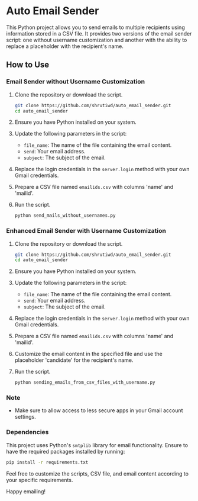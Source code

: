 # Auto Email Sender

This Python project allows you to send emails to multiple recipients using information stored in a CSV file. It provides two versions of the email sender script: one without username customization and another with the ability to replace a placeholder with the recipient's name.

## How to Use

### Email Sender without Username Customization

1. Clone the repository or download the script.

    ```bash
    git clone https://github.com/shrutiwd/auto_email_sender.git
    cd auto_email_sender
    ```

2. Ensure you have Python installed on your system.

3. Update the following parameters in the script:
    - `file_name`: The name of the file containing the email content.
    - `send`: Your email address.
    - `subject`: The subject of the email.

4. Replace the login credentials in the `server.login` method with your own Gmail credentials.

5. Prepare a CSV file named `emailids.csv` with columns 'name' and 'mailid'.

6. Run the script.

    ```bash
    python send_mails_without_usernames.py
    ```

### Enhanced Email Sender with Username Customization

1. Clone the repository or download the script.

    ```bash
    git clone https://github.com/shrutiwd/auto_email_sender.git
    cd auto_email_sender
    ```

2. Ensure you have Python installed on your system.

3. Update the following parameters in the script:
    - `file_name`: The name of the file containing the email content.
    - `send`: Your email address.
    - `subject`: The subject of the email.

4. Replace the login credentials in the `server.login` method with your own Gmail credentials.

5. Prepare a CSV file named `emailids.csv` with columns 'name' and 'mailid'.

6. Customize the email content in the specified file and use the placeholder 'candidate' for the recipient's name.

7. Run the script.

    ```bash
    python sending_emails_from_csv_files_with_username.py
    ```

### Note

- Make sure to allow access to less secure apps in your Gmail account settings.

### Dependencies

This project uses Python's `smtplib` library for email functionality. Ensure to have the required packages installed by running:

```bash
pip install -r requirements.txt
```

Feel free to customize the scripts, CSV file, and email content according to your specific requirements.

Happy emailing!

